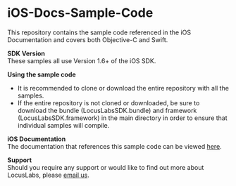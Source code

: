 # iOS-Docs-Sample-Code
This repository contains the sample code referenced in the iOS Documentation and covers both Objective-C and Swift.

**SDK Version**  
These samples all use Version 1.6+ of the iOS SDK.

**Using the sample code**
* It is recommended to clone or download the entire repository with all the samples.
* If the entire repository is not cloned or downloaded, be sure to download the bundle (LocusLabsSDK.bundle) and framework (LocusLabsSDK.framework) in the main directory in order to ensure that individual samples will compile.

**iOS Documentation**  
The  documentation that references this sample code can be viewed [here](https://ios.maps.locuslabs.com/docs/getting-started).

**Support**  
Should you require any support or would like to find out more about LocusLabs, please [email us](mailto:help@locuslabs.com).
